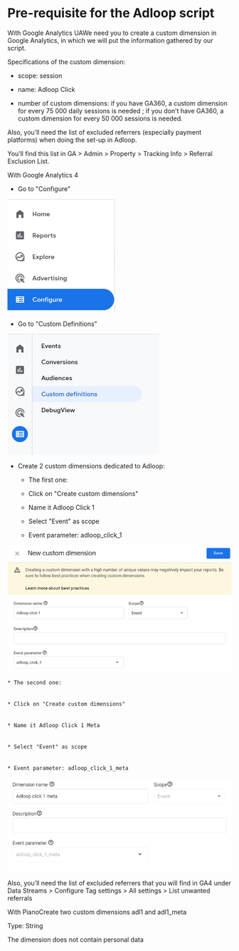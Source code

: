# Pre-requisite for the Adloop script

With Google Analytics UAWe need you to create a custom dimension in Google Analytics, in which we will put the information gathered by our script.

Specifications of the custom dimension: 


* scope: session


* name: Adloop Click


* number of custom dimensions: if you have GA360, a custom dimension for every 75 000 daily sessions is needed ; if you don’t have GA360, a custom dimension for every 50 000 sessions is needed.





Also, you’ll need the list of excluded referrers (especially payment platforms) when doing the set-up in Adloop. 

You’ll find this list in GA > Admin > Property > Tracking Info > Referral Exclusion List.

With Google Analytics 4
* Go to "Configure"



![](.gitbook/image-20230427-154748.png)
* Go to "Custom Definitions"



![](.gitbook/image-20230427-154756.png)
* Create 2 custom dimensions dedicated to Adloop:


    * The first one: 


    * Click on "Create custom dimensions"


    * Name it Adloop Click 1


    * Select "Event" as scope


    * Event parameter: adloop_click_1

![](.gitbook/image-20230427-154825.png)

    
    * The second one:


    * Click on "Create custom dimensions"


    * Name it Adloop Click 1 Meta


    * Select "Event" as scope


    * Event parameter: adloop_click_1_meta



    

    

![](.gitbook/image-20230725-144242.png)

Also, you’ll need the list of excluded referrers that you will find in GA4 under Data Streams > Configure Tag settings > All settings > List unwanted referrals 

With PianoCreate two custom dimensions adl1 and adl1_meta

Type: String

The dimension does not contain personal data 



